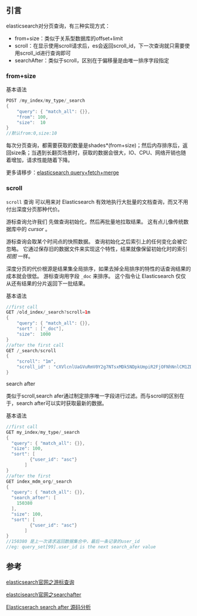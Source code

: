 

## 引言

elasticsearch对分页查询，有三种实现方式：

- from+size：类似于关系型数据库的offset+limit
- scroll：在显示使用scroll请求后，es会返回scroll_id，下一次查询就只需要使用scroll_id进行查询即可
- searchAfter：类似于scroll，区别在于偏移量是由唯一排序字段指定

### from+size

基本语法

```java
POST /my_index/my_type/_search
{
    "query": { "match_all": {}},
    "from": 100,
    "size":  10
}
//默认from:0,size:10
```

每次分页查询，都需要获取的数量是shades*(from+size)；然后内存排序后，返回size条；当遇到长翻页场景时，获取的数据会很大，IO、CPU、网络开销也随着增加，请求性能随着下降。

更多请移步：[elasticsearch query+fetch+merge](http://lxwei.github.io/posts/%E4%BD%BF%E7%94%A8scroll%E5%AE%9E%E7%8E%B0Elasticsearch%E6%95%B0%E6%8D%AE%E9%81%8D%E5%8E%86%E5%92%8C%E6%B7%B1%E5%BA%A6%E5%88%86%E9%A1%B5.html)

### scroll

`scroll` 查询 可以用来对 Elasticsearch 有效地执行大批量的文档查询，而又不用付出深度分页那种代价。

游标查询允许我们 先做查询初始化，然后再批量地拉取结果。 这有点儿像传统数据库中的 *cursor* 。

游标查询会取某个时间点的快照数据。 查询初始化之后索引上的任何变化会被它忽略。 它通过保存旧的数据文件来实现这个特性，结果就像保留初始化时的索引 *视图* 一样。

深度分页的代价根源是结果集全局排序，如果去掉全局排序的特性的话查询结果的成本就会很低。 游标查询用字段 `_doc` 来排序。 这个指令让 Elasticsearch 仅仅从还有结果的分片返回下一批结果。

基本语法

```java
//first call
GET /old_index/_search?scroll=1m 
{
    "query": { "match_all": {}},
    "sort" : ["_doc"], 
    "size":  1000
}
//after the first call
GET /_search/scroll
{
    "scroll": "1m", 
    "scroll_id" : "cXVlcnlUaGVuRmV0Y2g7NTsxMDk5NDpkUmpiR2FjOFNhNnlCM1ZDMWpWYnRROzEwOTk1OmRSamJHYWM4U2E2eUIzVkMxalZidFE7MTA5OTM6ZFJqYkdhYzhTYTZ5QjNWQzFqVmJ0UTsxMTE5MDpBVUtwN2lxc1FLZV8yRGVjWlI2QUVBOzEwOTk2OmRSamJHYWM4U2E2eUIzVkMxalZidFE7MDs="
}
```

search after

类似于scroll,search afer通过制定排序唯一字段进行过滤。而与scroll的区别在于，search after可以实时获取最新的数据。



基本语法

```java
//first call
GET my_index/my_type/_search
{
  "query": { "match_all": {}},
  "size": 100,
  "sort": [
         {"user_id": "asc"}
       ]
}
//after the first
GET index_mdm_org/_search
{
  "query": { "match_all": {}},
  "search_after": [
    150380   
  ],
  "size": 100,
  "sort": [
         {"user_id": "asc"}
       ]
}
//150380 是上一次请求返回数据集合中，最后一条记录的user_id
//eg: query_set[99].user_id is the next search_afer value
```



## 参考

[elasticsearch官网之游标查询](https://www.elastic.co/guide/cn/elasticsearch/guide/current/scroll.html#scroll)

[elastcisearch官网之searchafter](https://www.elastic.co/guide/en/elasticsearch/reference/master/search-request-search-after.html)

[Elasticserach search after 源码分析](https://www.jianshu.com/p/91d03b16af77)

